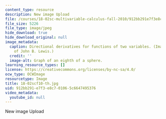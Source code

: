 ```yaml
---
content_type: resource
description: New image Upload
file: /courses/18-02sc-multivariable-calculus-fall-2010/912bb291e7f3e8c701065c6647495376_18-02scf10-th.jpg
file_size: 5226
file_type: image/jpeg
hide_download: true
hide_download_original: null
image_metadata:
  caption: Directional derivatives for functions of two variables. (Image courtesy
    of John B. Lewis.)
  credit: ''
  image-alt: Graph of an eighth of a sphere.
learning_resource_types: []
license: https://creativecommons.org/licenses/by-nc-sa/4.0/
ocw_type: OCWImage
resourcetype: Image
title: 18-02scf10-th.jpg
uid: 912bb291-e7f3-e8c7-0106-5c6647495376
video_metadata:
  youtube_id: null
---
```

New image Upload